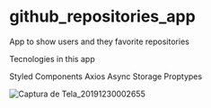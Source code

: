 # github_repositories_app
App to show users and they favorite repositories

Tecnologies in this app

Styled Components
Axios
Async Storage
Proptypes

![Captura de Tela_20191230002655](https://user-images.githubusercontent.com/15688786/71567196-ec3dec00-2a9b-11ea-9027-b4d47af72b87.png)
